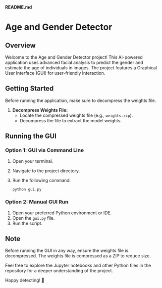 **README.md**

# Age and Gender Detector

## Overview

Welcome to the Age and Gender Detector project! This AI-powered application uses advanced facial analysis to predict the gender and estimate the age of individuals in images. The project features a Graphical User Interface (GUI) for user-friendly interaction.

## Getting Started

Before running the application, make sure to decompress the weights file.

1. **Decompress Weights File:**
   - Locate the compressed weights file (e.g., `weights.zip`).
   - Decompress the file to extract the model weights.

## Running the GUI

### Option 1: GUI via Command Line

1. Open your terminal.
2. Navigate to the project directory.
3. Run the following command:

   ```bash
   python gui.py
   ```

### Option 2: Manual GUI Run

1. Open your preferred Python environment or IDE.
2. Open the `gui.py` file.
3. Run the script.

## Note

Before running the GUI in any way, ensure the weights file is decompressed. The weights file is compressed as a ZIP to reduce size.

Feel free to explore the Jupyter notebooks and other Python files in the repository for a deeper understanding of the project.

Happy detecting! 🚀

